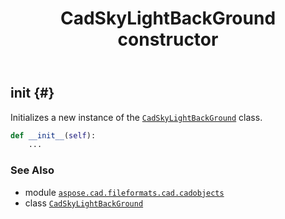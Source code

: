 ﻿---
title: CadSkyLightBackGround constructor
second_title: Aspose.CAD for Python via .NET API References
description: 
type: docs
weight: 10
url: /python-net/aspose.cad.fileformats.cad.cadobjects/cadskylightbackground/__init__/
is_root: false
---

## __init__ {#}

Initializes a new instance of the [`CadSkyLightBackGround`](/cad/python-net/aspose.cad.fileformats.cad.cadobjects/cadskylightbackground) class.



```python
def __init__(self):
    ...
```





### See Also
* module [`aspose.cad.fileformats.cad.cadobjects`](../../)
* class [`CadSkyLightBackGround`](/cad/python-net/aspose.cad.fileformats.cad.cadobjects/cadskylightbackground)
